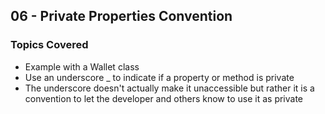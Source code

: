 ## 06 - Private Properties Convention

### Topics Covered

- Example with a Wallet class
- Use an underscore \_ to indicate if a property or method is private
- The underscore doesn't actually make it unaccessible but rather it is a convention to let the developer and others know to use it as private
